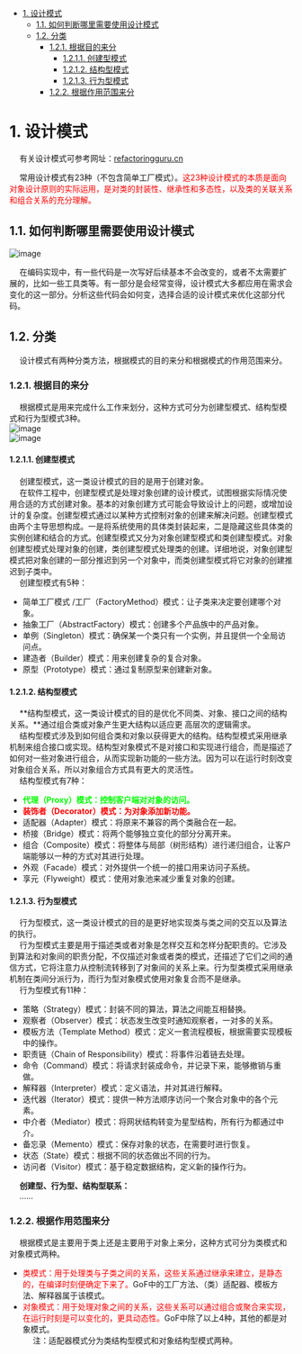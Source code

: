 
<!-- TOC -->

- [1. 设计模式](#1-设计模式)
    - [1.1. 如何判断哪里需要使用设计模式](#11-如何判断哪里需要使用设计模式)
    - [1.2. 分类](#12-分类)
        - [1.2.1. 根据目的来分](#121-根据目的来分)
            - [1.2.1.1. 创建型模式](#1211-创建型模式)
            - [1.2.1.2. 结构型模式](#1212-结构型模式)
            - [1.2.1.3. 行为型模式](#1213-行为型模式)
        - [1.2.2. 根据作用范围来分](#122-根据作用范围来分)

<!-- /TOC -->

<!-- 
23种经典设计模式的原理、背后的思想、应用场景 
https://mp.weixin.qq.com/s/DtSb16qCnLWSJ4z4Wj8G_Q
-->
<!-- 
模板模式：一种体现多态的设计模式
https://mp.weixin.qq.com/s/EnkvEIVTLzOcuVd8s8fJTQ
建造者模式 
https://mp.weixin.qq.com/s/Taja_UD0r0l2BP-mFbwU_Q
-->

# 1. 设计模式
&emsp; 有关设计模式可参考网址：[refactoringguru.cn](https://refactoringguru.cn/design-patterns/catalog)  

&emsp; 常用设计模式有23种（不包含简单工厂模式）。<font color = "red">这23种设计模式的本质是面向对象设计原则的实际运用，是对类的封装性、继承性和多态性，以及类的关联关系和组合关系的充分理解。</font>  

## 1.1. 如何判断哪里需要使用设计模式  
![image](https://gitee.com/wt1814/pic-host/raw/master/images/java/design/design-1.png)  

&emsp; 在编码实现中，有一些代码是一次写好后续基本不会改变的，或者不太需要扩展的，比如一些工具类等。有一部分是会经常变得，设计模式大多都应用在需求会变化的这一部分。分析这些代码会如何变，选择合适的设计模式来优化这部分代码。  

## 1.2. 分类  
&emsp; 设计模式有两种分类方法，根据模式的目的来分和根据模式的作用范围来分。  

### 1.2.1. 根据目的来分  
&emsp; 根据模式是用来完成什么工作来划分，这种方式可分为创建型模式、结构型模式和行为型模式3种。  
![image](https://gitee.com/wt1814/pic-host/raw/master/images/java/design/design-2.png)  
![image](https://gitee.com/wt1814/pic-host/raw/master/images/java/design/design-18.png)  

#### 1.2.1.1. 创建型模式
&emsp; 创建型模式，这一类设计模式的目的是用于创建对象。  
&emsp; 在软件工程中，创建型模式是处理对象创建的设计模式，试图根据实际情况使用合适的方式创建对象。基本的对象创建方式可能会导致设计上的问题，或增加设计的复杂度。创建型模式通过以某种方式控制对象的创建来解决问题。创建型模式由两个主导思想构成。一是将系统使用的具体类封装起来，二是隐藏这些具体类的实例创建和结合的方式。创建型模式又分为对象创建型模式和类创建型模式。对象创建型模式处理对象的创建，类创建型模式处理类的创建。详细地说，对象创建型模式把对象创建的一部分推迟到另一个对象中，而类创建型模式将它对象的创建推迟到子类中。    
&emsp; 创建型模式有5种：  

* 简单工厂模式 /工厂（FactoryMethod）模式：让子类来决定要创建哪个对象。  
* 抽象工厂（AbstractFactory）模式：创建多个产品族中的产品对象。  
* 单例（Singleton）模式：确保某一个类只有一个实例，并且提供一个全局访问点。  
* 建造者（Builder）模式：用来创建复杂的复合对象。  
* 原型（Prototype）模式：通过复制原型来创建新对象。  

#### 1.2.1.2. 结构型模式
&emsp; **结构型模式，这一类设计模式的目的是优化不同类、对象、接口之间的结构关系。**通过组合类或对象产生更大结构以适应更 高层次的逻辑需求。   
&emsp; 结构型模式涉及到如何组合类和对象以获得更大的结构。结构型模式采用继承机制来组合接口或实现。结构型对象模式不是对接口和实现进行组合，而是描述了如何对一些对象进行组合，从而实现新功能的一些方法。因为可以在运行时刻改变对象组合关系，所以对象组合方式具有更大的灵活性。  
&emsp; 结构型模式有7种：   

* **<font color = "lime">代理（Proxy）模式：控制客户端对对象的访问。</font>** 
* **<font color = "red">装饰者（Decorator）模式：为对象添加新功能。</font>** 
* 适配器（Adapter）模式：将原来不兼容的两个类融合在一起。  
* 桥接（Bridge）模式：将两个能够独立变化的部分分离开来。  
* 组合（Composite）模式：将整体与局部（树形结构）进行递归组合，让客户端能够以一种的方式对其进行处理。  
* 外观（Facade）模式：对外提供一个统一的接口用来访问子系统。  
* 享元（Flyweight）模式：使用对象池来减少重复对象的创建。  

#### 1.2.1.3. 行为型模式
&emsp; 行为型模式，这一类设计模式的目的是更好地实现类与类之间的交互以及算法的执行。  
&emsp; 行为型模式主要是用于描述类或者对象是怎样交互和怎样分配职责的。它涉及到算法和对象间的职责分配，不仅描述对象或者类的模式，还描述了它们之间的通信方式，它将注意力从控制流转移到了对象间的关系上来。行为型类模式采用继承机制在类间分派行为，而行为型对象模式使用对象复合而不是继承。  
&emsp; 行为型模式有11种：  

* 策略（Strategy）模式：封装不同的算法，算法之间能互相替换。  
* 观察者（Observer）模式：状态发生改变时通知观察者，一对多的关系。  
* 模板方法（Template Method）模式：定义一套流程模板，根据需要实现模板中的操作。  
* 职责链（Chain of Responsibility）模式：将事件沿着链去处理。  
* 命令（Command）模式：将请求封装成命令，并记录下来，能够撤销与重做。  
* 解释器（Interpreter）模式：定义语法，并对其进行解释。  
* 迭代器（Iterator）模式：提供一种方法顺序访问一个聚合对象中的各个元素。  
* 中介者（Mediator）模式：将网状结构转变为星型结构，所有行为都通过中介。  
* 备忘录（Memento）模式：保存对象的状态，在需要时进行恢复。  
* 状态（State）模式：根据不同的状态做出不同的行为。  
* 访问者（Visitor）模式：基于稳定数据结构，定义新的操作行为。  

<!-- 
* 创建型模式，共5种：  
&emsp; 创建型模式的主要关注点是“怎样创建对象？”，它的主要特点是“将对象的创建与使用分离”。这样可以降低系统的耦合度，使用者不需要关注对象的创建细节，对象的创建由相关的工厂来完成。  
* 结构型模式：  
&emsp; 结构型模式描述如何将类或对象按某种布局组成更大的结构。  
* 行为型模式：  
&emsp; 行为型模式用于描述程序在运行时复杂的流程控制，即描述多个类或对象之间怎样相互协作共同完成单个对象都无法单独完成的任务，它涉及算法与对象间职责的分配。关注对象之间的通信。  
-->

&emsp; **创建型、行为型、结构型联系：**  
&emsp; ......

### 1.2.2. 根据作用范围来分  
&emsp; 根据模式是主要用于类上还是主要用于对象上来分，这种方式可分为类模式和对象模式两种。  

* <font color = "red">类模式：用于处理类与子类之间的关系，这些关系通过继承来建立，是静态的，在编译时刻便确定下来了。</font>GoF中的工厂方法、（类）适配器、模板方法、解释器属于该模式。  
* <font color = "red">对象模式：用于处理对象之间的关系，这些关系可以通过组合或聚合来实现，在运行时刻是可以变化的，更具动态性。</font>GoF中除了以上4种，其他的都是对象模式。  
&emsp; 注：适配器模式分为类结构型模式和对象结构型模式两种。  
